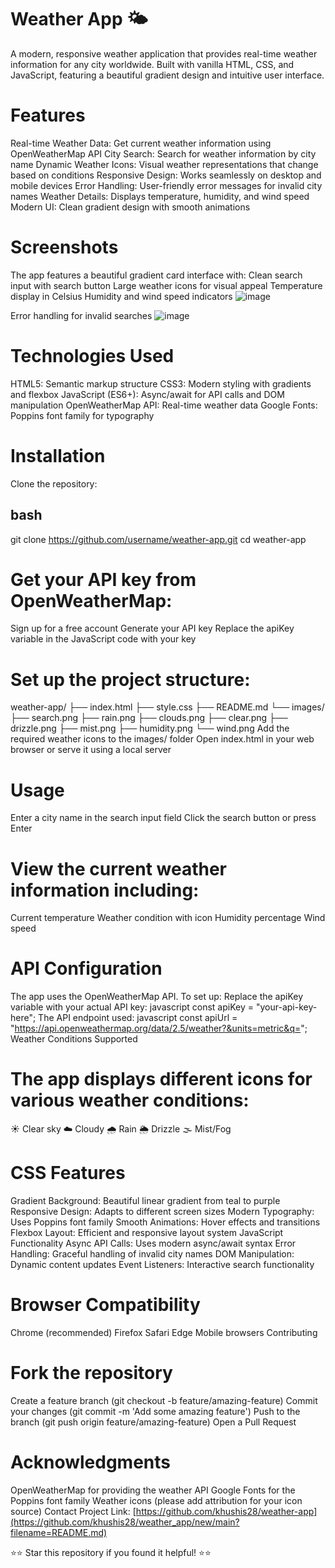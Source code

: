 # Weather App 🌤️
A modern, responsive weather application that provides real-time weather information for any city worldwide. Built with vanilla HTML, CSS, and JavaScript, featuring a beautiful gradient design and intuitive user interface.

# Features
Real-time Weather Data: Get current weather information using OpenWeatherMap API
City Search: Search for weather information by city name
Dynamic Weather Icons: Visual weather representations that change based on conditions
Responsive Design: Works seamlessly on desktop and mobile devices
Error Handling: User-friendly error messages for invalid city names
Weather Details: Displays temperature, humidity, and wind speed
Modern UI: Clean gradient design with smooth animations


# Screenshots
The app features a beautiful gradient card interface with:
Clean search input with search button
Large weather icons for visual appeal
Temperature display in Celsius
Humidity and wind speed indicators
![image](https://github.com/user-attachments/assets/7cbd4301-e389-443f-9d68-a8aeccec665a)

Error handling for invalid searches
![image](https://github.com/user-attachments/assets/ad6bcfe1-07b8-4555-8432-0323f50a8a75)


# Technologies Used
HTML5: Semantic markup structure
CSS3: Modern styling with gradients and flexbox
JavaScript (ES6+): Async/await for API calls and DOM manipulation
OpenWeatherMap API: Real-time weather data
Google Fonts: Poppins font family for typography

# Installation
Clone the repository:
## bash ##
git clone https://github.com/username/weather-app.git
cd weather-app


# Get your API key from OpenWeatherMap:
Sign up for a free account
Generate your API key
Replace the apiKey variable in the JavaScript code with your key


# Set up the project structure:
weather-app/
├── index.html
├── style.css
├── README.md
└── images/
    ├── search.png
    ├── rain.png
    ├── clouds.png
    ├── clear.png
    ├── drizzle.png
    ├── mist.png
    ├── humidity.png
    └── wind.png
Add the required weather icons to the images/ folder
Open index.html in your web browser or serve it using a local server


# Usage
Enter a city name in the search input field
Click the search button or press Enter


# View the current weather information including:
Current temperature
Weather condition with icon
Humidity percentage
Wind speed


# API Configuration
The app uses the OpenWeatherMap API. To set up:
Replace the apiKey variable with your actual API key:
javascript
const apiKey = "your-api-key-here";
The API endpoint used:
javascript
const apiUrl = "https://api.openweathermap.org/data/2.5/weather?&units=metric&q=";
Weather Conditions Supported


# The app displays different icons for various weather conditions:

☀️ Clear sky
☁️ Cloudy
🌧️ Rain
🌦️ Drizzle
🌫️ Mist/Fog


# CSS Features
Gradient Background: Beautiful linear gradient from teal to purple
Responsive Design: Adapts to different screen sizes
Modern Typography: Uses Poppins font family
Smooth Animations: Hover effects and transitions
Flexbox Layout: Efficient and responsive layout system
JavaScript Functionality
Async API Calls: Uses modern async/await syntax
Error Handling: Graceful handling of invalid city names
DOM Manipulation: Dynamic content updates
Event Listeners: Interactive search functionality


# Browser Compatibility
Chrome (recommended)
Firefox
Safari
Edge
Mobile browsers
Contributing


# Fork the repository
Create a feature branch (git checkout -b feature/amazing-feature)
Commit your changes (git commit -m 'Add some amazing feature')
Push to the branch (git push origin feature/amazing-feature)
Open a Pull Request


# Acknowledgments
OpenWeatherMap for providing the weather API
Google Fonts for the Poppins font family
Weather icons (please add attribution for your icon source)
Contact
Project Link: [https://github.com/khushis28/weather-app](https://github.com/khushis28/weather_app/new/main?filename=README.md)

⭐⭐ Star this repository if you found it helpful!  ⭐⭐

